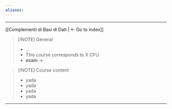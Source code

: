 ```yaml
---
aliases:
---
```

---

[[Complementi di Basi di Dati | <- Go to index]]

> [!NOTE] General
>  - ...
>  - This course corresponds to X CFU.
>  - **exam** -> 

> [!NOTE] Course content
>  - yada
>  - yada
>  - yada
>  - yada
****************************
